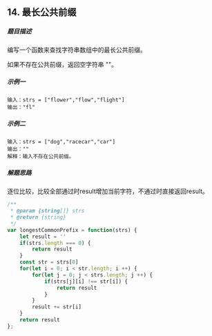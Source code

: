 ## 14. 最长公共前缀
##### 题目描述

编写一个函数来查找字符串数组中的最长公共前缀。

如果不存在公共前缀，返回空字符串 ""。
##### 示例一
```
输入：strs = ["flower","flow","flight"]
输出："fl"
```
##### 示例二
```
输入：strs = ["dog","racecar","car"]
输出：""
解释：输入不存在公共前缀。
```

##### 解题思路

逐位比较，比较全部通过时result增加当前字符，不通过时直接返回result。

```javascript
/**
 * @param {string[]} strs
 * @return {string}
 */
var longestCommonPrefix = function(strs) {
    let result = ''
    if(strs.length === 0) {
        return result
    }
    const str = strs[0]
    for(let i = 0; i < str.length; i ++) {
        for(let j = 0; j < strs.length; j ++) {
            if(strs[j][i] !== str[i]) {
                return result
            }
        }
        result += str[i]
    }
    return result
};
```